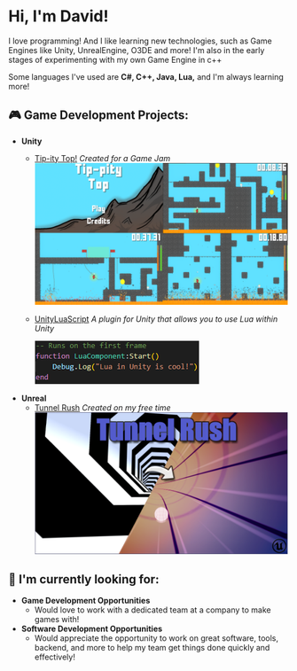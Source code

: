 <h1>Hi, I'm David! </h1>
  <p> I love programming! And I like learning new technologies, such as Game Engines like Unity, UnrealEngine, O3DE and more!
  I'm also in the early stages of experimenting with my own Game Engine in c++</p>
  
  <p> Some languages I've used are <b>C#, C++, Java, Lua,</b> and I'm always learning more!</p>
  
<h2>🎮 Game Development Projects:</h2>

- <b>Unity</b>
  - [Tip-ity Top!](https://ddev101.itch.io/tip-pity-top) *Created for a Game Jam*
    ![Tip-ity Top! Gallery](/Images/Tip-ityTopGallery.png?raw=true "Tip-ity Top! Gallery")
  - [UnityLuaScript](https://github.com/DDev101/UnityLuaScript) *A plugin for Unity that allows you to use Lua within Unity*
  
    ![Lua Gallery](/Images/LuaGallery.png?raw=true "Lua Gallery")
- <b>Unreal</b>
  - [Tunnel Rush](https://ddev101.itch.io/tunnel-rush) *Created on my free time*
  ![TunnelRush Gallery](/Images/TunnelRushGallery.png?raw=true "TunnelRush Gallery")

<h2>🔭 I'm currently looking for:</h2>

- <b>Game Development Opportunities</b>
  - Would love to work with a dedicated team at a company to make games with!
- <b>Software Development Opportunities</b>
  - Would appreciate the opportunity to work on great software, tools, backend, and more to help my team get things done quickly and effectively!

<!--
TODO:
<h2>📜 Certifications </h2>

<h2>Connect with me:</h2>

[<img align="left" alt=" | LinkedIn" width="22px" src="https://cdn.jsdelivr.net/npm/simple-icons@v3/icons/linkedin.svg" />][linkedin]

[linkedin]: https://www.linkedin.com/
-->
